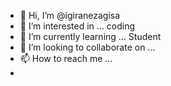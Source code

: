 - 👋 Hi, I’m @igiranezagisa
- 👀 I’m interested in ... coding
- 🌱 I’m currently learning ... Student 
- 💞️ I’m looking to collaborate on ... 
- 📫 How to reach me ...
- 

<!---
igiranezagisa/igiranezagisa is a ✨ special ✨ repository because its `README.md` (this file) appears on your GitHub profile.
You can click the Preview link to take a look at your changes.
--->
